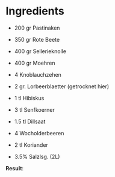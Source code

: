 # Ingredients

  * 200 gr Pastinaken
  * 350 gr Rote Beete
  * 400 gr Sellerieknolle
  * 400 gr Moehren
  * 4 Knoblauchzehen
  * 2 gr. Lorbeerblaetter (getrocknet hier)
  * 1 tl Hibiskus
  * 3 tl Senfkoerner
  * 1.5 tl Dillsaat
  * 4 Wocholderbeeren
  * 2 tl Koriander
  
  * 3.5% Salzlsg. (2L)
 

  **Result**: 
